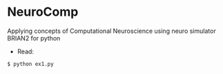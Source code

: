 # NeuroComp
Applying concepts of Computational Neuroscience using neuro simulator BRIAN2 for python

* Read: 

```
$ python ex1.py
```
